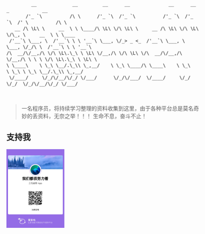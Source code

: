 ```text
         __             __         __      __              __      __      _            __        
       /'_ `\          /\ \      /'_ `\  /'_ `\          /'_ `\  /'_ `\  /' \          /\ \       
   __ /\ \L\ \     __  \ \ \____/\ \L\ \/\ \L\ \     __ /\ \L\ \/\ \L\ \/\_, \     __  \ \ \____  
 /'__`\ \___, \  /'__`\ \ \ '__`\ \___, \/_> _ <_  /'__`\ \___, \ \___, \/_/\ \  /'__`\ \ \ '__`\ 
/\  __/\/__,/\ \/\ \L\.\_\ \ \L\ \/__,/\ \/\ \L\ \/\  __/\/__,/\ \/__,/\ \ \ \ \/\ \L\.\_\ \ \L\ \
\ \____\    \ \_\ \__/.\_\\ \_,__/    \ \_\ \____/\ \____\    \ \_\   \ \_\ \ \_\ \__/.\_\\ \_,__/
 \/____/     \/_/\/__/\/_/ \/___/      \/_/\/___/  \/____/     \/_/    \/_/  \/_/\/__/\/_/ \/___/ 
                                                                                                  
                                                                                                  
```
> 一名程序员，将持续学习整理的资料收集到这里，由于各种平台总是莫名奇妙的丢资料，无奈之举！！！
> 生命不息，奋斗不止！
## 支持我
<img src="img%2Fafdian-%E6%88%91%E4%BB%AC%E9%83%BD%E5%BE%88%E5%8A%AA%E5%8A%9B%E7%9D%80.jpg" alt="afdian-我们都很努力着" style="zoom:30%;" width="30%" />